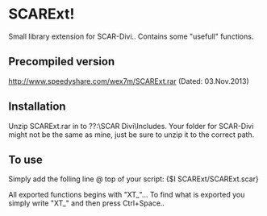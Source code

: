 SCARExt!
========
Small library extension for SCAR-Divi.. Contains some "usefull" functions.


Precompiled version
--------
http://www.speedyshare.com/wex7m/SCARExt.rar (Dated: 03.Nov.2013) 


Installation 
--------
Unzip SCARExt.rar in to ??:\SCAR Divi\Includes. 
Your folder for SCAR-Divi might not be the same as mine, just be sure to unzip it to the correct path.


To use
--------
Simply add the folling line @ top of your script:
{$I SCARExt/SCARExt.scar}

All exported functions begins with "XT_"... To find what is exported you simply write "XT_" and then press Ctrl+Space..
